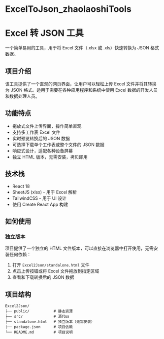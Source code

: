 # ExcelToJson_zhaolaoshiTools
# Excel 转 JSON 工具

一个简单易用的工具，用于将 Excel 文件（.xlsx 或 .xls）快速转换为 JSON 格式数据。

## 项目介绍

该工具提供了一个直观的网页界面，让用户可以轻松上传 Excel 文件并将其转换为 JSON 格式。适用于需要在各种应用程序和系统中使用 Excel 数据的开发人员和数据处理人员。

## 功能特点

- 拖放式文件上传界面，操作简单直观
- 支持多工作表 Excel 文件
- 实时预览转换后的 JSON 数据
- 可选择下载单个工作表或整个文件的 JSON 数据
- 响应式设计，适配各种设备屏幕
- 独立 HTML 版本，无需安装，拷贝即用

## 技术栈

- React 18
- SheetJS (xlsx) - 用于 Excel 解析
- TailwindCSS - 用于 UI 设计
- 使用 Create React App 构建

## 如何使用

### 独立版本

项目提供了一个独立的 HTML 文件版本，可以直接在浏览器中打开使用，无需安装任何依赖：

1. 打开 `Excel2Json/standalone.html` 文件
2. 点击上传按钮或将 Excel 文件拖放到指定区域
3. 查看和下载转换后的 JSON 数据

## 项目结构

```
Excel2Json/
├── public/           # 静态资源
├── src/              # 源代码
├── standalone.html   # 独立版本（无需安装）
├── package.json      # 项目依赖
└── README.md         # 项目说明
```

